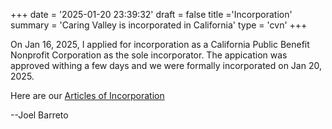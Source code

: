 +++
date = '2025-01-20 23:39:32'
draft = false
title ='Incorporation'
summary = 'Caring Valley is incorporated in California'
type = 'cvn'
+++

On Jan 16, 2025, I applied for incorporation as a California Public Benefit Nonprofit Corporation as the sole incorporator. The appication was approved withing a few days and we were formally incorporated on Jan 20, 2025.

Here are our [Articles of Incorporation](/docs/articles-of-incorporation.pdf)

--Joel Barreto